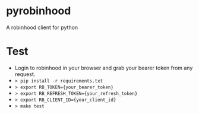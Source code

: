 # pyrobinhood
A robinhood client for python

# Test
- Login to robinhood in your browser and grab your bearer token from any request.
- `> pip install -r requirements.txt`
- `> export RB_TOKEN={your_bearer_token}`
- `> export RB_REFRESH_TOKEN={your_refresh_token}`
- `> export RB_CLIENT_ID={your_client_id}`
- `> make test`
